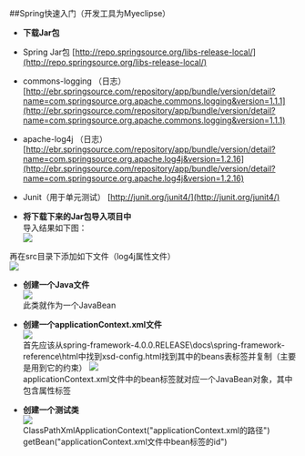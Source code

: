 ##Spring快速入门（开发工具为Myeclipse）
* **下载Jar包**
 * Spring Jar包
[http://repo.springsource.org/libs-release-local/](http://repo.springsource.org/libs-release-local/)
 * commons-logging （日志）
[http://ebr.springsource.com/repository/app/bundle/version/detail?name=com.springsource.org.apache.commons.logging&version=1.1.1](http://ebr.springsource.com/repository/app/bundle/version/detail?name=com.springsource.org.apache.commons.logging&version=1.1.1)
 * apache-log4j （日志）
[http://ebr.springsource.com/repository/app/bundle/version/detail?name=com.springsource.org.apache.log4j&version=1.2.16](http://ebr.springsource.com/repository/app/bundle/version/detail?name=com.springsource.org.apache.log4j&version=1.2.16)
 * Junit（用于单元测试）
[http://junit.org/junit4/](http://junit.org/junit4/)

* **将下载下来的Jar包导入项目中**<br/>
导入结果如下图：<br/>
![](http://i.imgur.com/IfyOPgr.png)

再在src目录下添加如下文件（log4j属性文件）<br/>
![](http://i.imgur.com/DAVDfb1.png)

* **创建一个Java文件**<br/>
![](http://i.imgur.com/VlTqNJ2.png)<br/>
此类就作为一个JavaBean

* **创建一个applicationContext.xml文件**<br/>
![](http://i.imgur.com/iSiGCdg.png)<br/>
首先应该从spring-framework-4.0.0.RELEASE\docs\spring-framework-reference\html中找到xsd-config.html找到其中的beans表标签并复制（主要是用到它的约束）
![](http://i.imgur.com/KBoXyTf.png)<br/>
applicationContext.xml文件中的bean标签就对应一个JavaBean对象，其中包含属性标签

* **创建一个测试类**<br/>
![](http://i.imgur.com/YILCKvM.png)<br/>
ClassPathXmlApplicationContext("applicationContext.xml的路径")<br/>
getBean("applicationContext.xml文件中bean标签的id")


